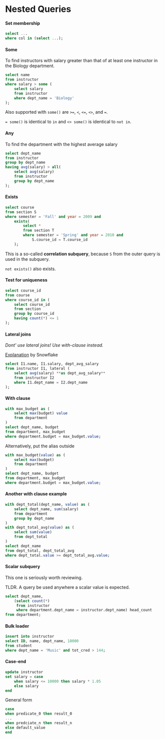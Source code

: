 # Nested Queries

#### Set membership

```sql
select ...
where col in (select ...);
```

#### Some

To find instructors with salary greater than that of at least one instructor in the Biology department.

```sql
select name
from instructor
where salary > some (
    select salary
    from instructor
    where dept_name = 'Biology'
);
```
Also supported with `some()` are `>=`, `<`, `<=`, `<>`, and `=`.

`= some()` is identical to `in` and `<> some()` is identical to `not in`.

#### Any

To find the department with the highest average salary

```sql
select dept_name 
from instructor
group by dept_name
having avg(salary) > all(
    select avg(salary) 
    from instructor
    group by dept_name
);
```

#### Exists

```sql
select course
from section S
where semester = 'Fall' and year = 2009 and
    exists(
        select * 
        from section T
        where semester = 'Spring' and year = 2010 and
            S.course_id = T.course_id
    );
```

This is a so-called **correlation subquery**, because `S` from the outer query is used in the subquery.

`not exists()` also exists.

#### Test for uniqueness

```sql
select course_id
from course
where course_id in (
    select course_id 
    from section
    group by course_id
    having count(*) <= 1
);
```

#### Lateral joins

*Dont' use lateral joins! Use with-clause instead.*

[Explanation](https://docs.snowflake.com/en/sql-reference/constructs/join-lateral) by Snowflake

```sql
select I1.name, I1.salary, dept_avg_salary
from instructor I1, lateral (
    select avg(salary) **as dept_avg_salary**
    from instructor I2
    where I1.dept_name = I2.dept_name
);
```

#### With clause

```sql
with max_budget as (
    select max(budget) value
    from department
) 
select dept_name, budget
from department, max_budget
where department.budget = max_budget.value;
```

Alternatively, put the alias outside

```sql
with max_budget(value) as (
    select max(budget)
    from department
) 
select dept_name, budget
from department, max_budget
where department.budget = max_budget.value;
```

#### Another with clause example

```sql
with dept_total(dept_name, value) as (
    select dept_name, sum(salary)
    from department
    group by dept_name
)
with dept_total_avg(value) as (
    select sum(value)
    from dept_total
)
select dept_name
from dept_total, dept_total_avg
where dept_total.value >= dept_total_avg.value;
```

#### Scalar subquery

This one is seriously worth reviewing.

TLDR. A query be used anywhere a scalar value is expected.

```sql
select dept_name, 
    (select count(*) 
     from instructor 
     where department.dept_name = instructor.dept_name) head_count
from department;
```

#### Bulk loader

```sql
insert into instructor
select ID, name, dept_name, 18000
from student
where dept_name = 'Music' and tot_cred > 144;
```

#### Case-end

```sql
update instructor
set salary = case 
    when salary <= 10000 then salary * 1.05 
    else salary 
end
```

General form

```sql
case
when predicate_0 then result_0
...
when predciate_n then result_n
else default_value
end
```